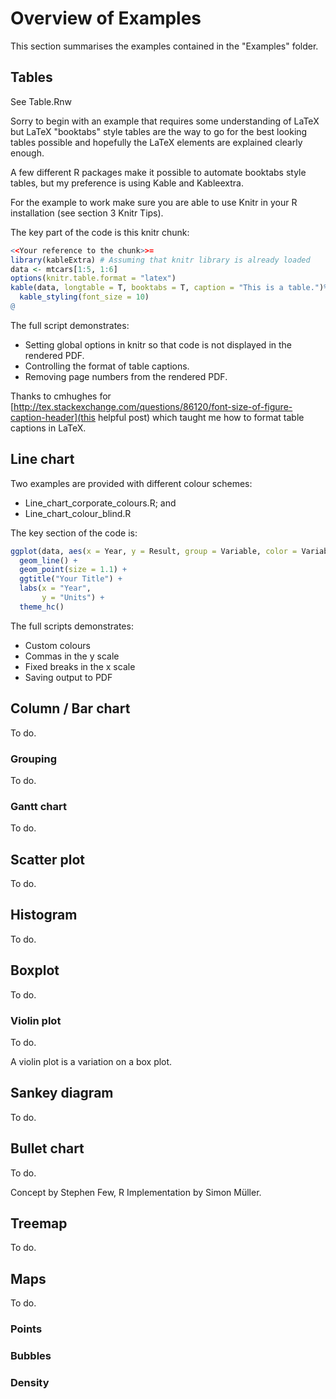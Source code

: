 # Overview of Examples

This section summarises the examples contained in the "Examples" folder.

## Tables

See Table.Rnw

Sorry to begin with an example that requires some understanding of LaTeX but LaTeX "booktabs" style tables are the way to go for the best looking tables possible and hopefully the LaTeX elements are explained clearly enough.

A few different R packages make it possible to automate booktabs style tables, but my preference is using Kable and Kableextra.

For the example to work make sure you are able to use Knitr in your R installation (see section 3 Knitr Tips).

The key part of the code is this knitr chunk:

```r
<<Your reference to the chunk>>=
library(kableExtra) # Assuming that knitr library is already loaded
data <- mtcars[1:5, 1:6]
options(knitr.table.format = "latex")
kable(data, longtable = T, booktabs = T, caption = "This is a table.")%>%
  kable_styling(font_size = 10)
@
```

The full script demonstrates:

* Setting global options in knitr so that code is not displayed in the rendered PDF.
* Controlling the format of table captions.
* Removing page numbers from the rendered PDF.

Thanks to cmhughes for [http://tex.stackexchange.com/questions/86120/font-size-of-figure-caption-header](this helpful post) which taught me how to format table captions in LaTeX. 


## Line chart

Two examples are provided with different colour schemes:

* Line_chart_corporate_colours.R; and 
* Line_chart_colour_blind.R

The key section of the code is:

```r
ggplot(data, aes(x = Year, y = Result, group = Variable, color = Variable)) +
  geom_line() +
  geom_point(size = 1.1) + 
  ggtitle("Your Title") +
  labs(x = "Year", 
       y = "Units") +
  theme_hc()
```

The full scripts demonstrates:

* Custom colours
* Commas in the y scale
* Fixed breaks in the x scale
* Saving output to PDF

## Column / Bar chart

To do.

### Grouping

To do.

### Gantt chart

To do.

## Scatter plot

To do.

## Histogram

To do.

## Boxplot

To do.

### Violin plot

To do.

A violin plot is a variation on a box plot.

## Sankey diagram

To do.

## Bullet chart

To do.

Concept by Stephen Few, R Implementation by Simon Müller.

## Treemap

To do.

## Maps

To do.

### Points

### Bubbles

### Density




